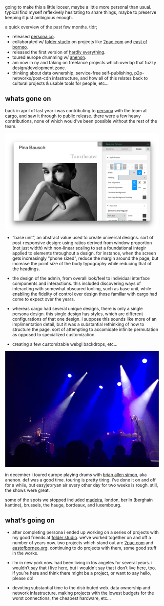 going to make this a little looser, maybe a little more personal than usual. typical find myself reflexively hesitating to share things, maybe to preserve keeping it just ambigious enough.

a quick overview of the past few months. tldr;

- released [persona.co](http://persona.co).
- collaborated w/ [folder studio](http://folderstudio.com) on projects like [2pac.com](http://2pac.com) and [east of borneo](http://eastofborneo.org).
- released the first version of [hardly everything](http://hardlyeverything.com).
- toured europe drumming w/ [anenon](http://brianallensimon.com).
- am now in ny and taking on freelance projects which overlap that fuzzy design/development zone.
- thinking about data ownership, service-free self-publishing, p2p-networks/post-cdn infastructure, and how all of this relates back to cultural projects & usable tools for people, etc…

## whats gone on

back in april of last year i was contributing to [persona](http://persona.co) with the team at [cargo](http://cargocollective.com), and saw it through to public release. there were a few heavy contributions, none of which would’ve been possible without the rest of the team.

![65.5](persona.jpg)

- “base unit”, an abstract value used to create universal designs. sort of post-responsive design: using ratios derived from window proportion (not just width) with non-linear scaling to set a foundational integir applied to elements throughout a design. for instance, when the screen gets increasingly “phone sized”, reduce the margin around the page, but increase the point size of the body typography while reducing that of the headings. 


- the design of the admin, from overall look/feel to individual interface components and interactions. this included discovering ways of interacting with somewhat obscured tooling, such as base unit, while enabling the fidelity of control over design those familiar with cargo had come to expect over the years.


- whereas cargo had several unique designs, there is only a single persona design. this single design has styles, which are different configurations of that one design. i suppose this sounds like more of an implimentation detail, but it was a substantial rethinking of how to structure the page. sort of attempting to accomidate infinite permutation as opposed to specialized customization.


- creating a few customizable webgl backdrops, etc…

![75 --style py2 pxvw15](anenon.jpg)

in december i toured europe playing drums with [brian allen simon](brianallensimon.com), aka anenon. def was a good time. touring is pretty tiring. i’ve done it on and off for a while, but easyjet/ryan air every other day for two weeks is rough. still, the shows were great.

some of the spots we stopped included [madeira](http://digitalinberlin.eu/), london, berlin (berghain kantine), brussels, the hauge, bordeaux, and luxembourg.

## what’s going on

- after completing persona i ended up working on a series of projects with my good friends at [folder studio](http://folderstudio.com). we’ve worked together on and off a number of years now. two projects which stand out are [2pac.com](http://2pac.com) and [eastofborneo.org](http://eastofborneo.org). continuing to do projects with them, some good stuff in the works.


- i’m in new york now. had been living in los angeles for several years. i wouldn’t say that i live here, but i wouldn’t say that i don’t live here, too. if you’re here and think there might be a project, or want to say hello, please do!


- devoting substantial time to the distributed web. data ownership and network infastructure. making projects with the lowest budgets for the worst connections, the cheapest hardware, etc…